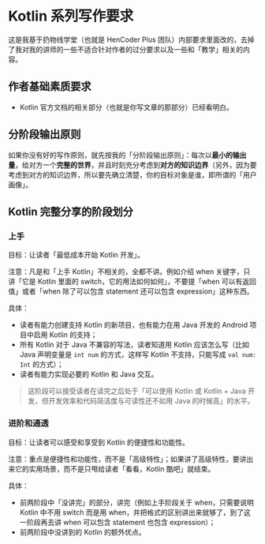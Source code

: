 # Kotlin 系列写作要求

这是我基于扔物线学堂（也就是 HenCoder Plus 团队）内部要求里面改的，去掉了我对我的讲师的一些不适合针对作者的过分要求以及一些和「教学」相关的内容。

## 作者基础素质要求

- Kotlin 官方文档的相关部分（也就是你写文章的那部分）已经看明白。

## 分阶段输出原则

如果你没有好的写作原则，就先按我的「分阶段输出原则」：每次以**最小的输出量**，给对方一个**完整的世界**，并且时刻充分考虑到**对方的知识边界**（另外，因为要考虑到对方的知识边界，所以要先确立清楚，你的目标对象是谁，即所谓的「用户画像」。

## Kotlin 完整分享的阶段划分

### 上手

目标：让读者「最低成本开始 Kotlin 开发」。

注意：凡是和「上手 Kotlin」不相关的，全都不讲。例如介绍 when 关键字，只讲「它是 Kotlin 里面的 switch，它的用法如何如何」，不要提「when 可以有返回值」或者「when 除了可以包含 statement 还可以包含 expression」这种东西。

具体：
- 读者有能力创建支持 Kotlin 的新项目，也有能力在用 Java 开发的 Android 项目中启用 Kotlin 的支持；
- 所有 Kotlin 对于 Java 不兼容的写法，读者知道用 Kotlin 应该怎么写（比如 Java 声明变量是 `int num` 的方式，这样写 Kotlin 不支持，只能写成 `val num: Int` 的方式）；
- 读者有能力实现必要的 Kotlin 和 Java 交互。

> 这阶段可以接受读者在读完之后处于「可以使用 Kotlin 或 Kotlin + Java 开发，但开发效率和代码简洁度与可读性还不如用 Java 的时候高」的水平。

### 进阶和通透

目标：让读者可以感受和享受到 Kotlin 的便捷性和功能性。

注意：重点是便捷性和功能性，而不是「高级特性」；如果讲了高级特性，要讲出来它的实用场景，而不是只甩给读者「看看，Kotlin 酷吧」就结束。

具体：
- 前两阶段中「没讲完」的部分，讲完（例如上手阶段关于 when，只需要说明 Kotlin 中不用 switch 而是用 when，并把格式的区别讲出来就够了，到了这一阶段再去讲 when 可以包含 statement 也包含 expression）；
- 前两阶段中没讲到的 Kotlin 的额外优点。
